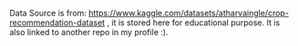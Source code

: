 Data Source is from: https://www.kaggle.com/datasets/atharvaingle/crop-recommendation-dataset , it is stored here for educational purpose.
It is also linked to another repo in my profile :).